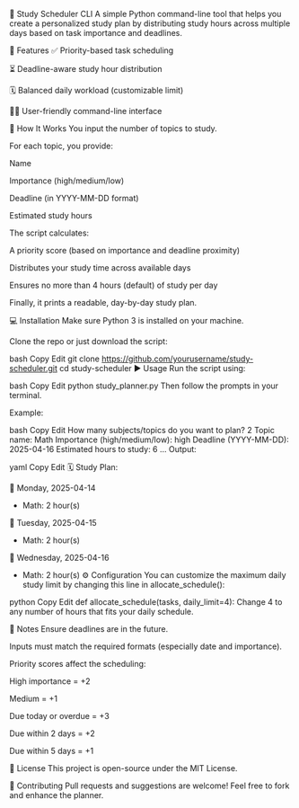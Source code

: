 🧠 Study Scheduler CLI
A simple Python command-line tool that helps you create a personalized study plan by distributing study hours across multiple days based on task importance and deadlines.

📌 Features
✅ Priority-based task scheduling

⏳ Deadline-aware study hour distribution

🗓 Balanced daily workload (customizable limit)

👨‍💻 User-friendly command-line interface

📂 How It Works
You input the number of topics to study.

For each topic, you provide:

Name

Importance (high/medium/low)

Deadline (in YYYY-MM-DD format)

Estimated study hours

The script calculates:

A priority score (based on importance and deadline proximity)

Distributes your study time across available days

Ensures no more than 4 hours (default) of study per day

Finally, it prints a readable, day-by-day study plan.

💻 Installation
Make sure Python 3 is installed on your machine.

Clone the repo or just download the script:

bash
Copy
Edit
git clone https://github.com/yourusername/study-scheduler.git
cd study-scheduler
▶️ Usage
Run the script using:

bash
Copy
Edit
python study_planner.py
Then follow the prompts in your terminal.

Example:

bash
Copy
Edit
How many subjects/topics do you want to plan? 2
Topic name: Math
Importance (high/medium/low): high
Deadline (YYYY-MM-DD): 2025-04-16
Estimated hours to study: 6
...
Output:

yaml
Copy
Edit
🗓 Study Plan:

📅 Monday, 2025-04-14
  - Math: 2 hour(s)

📅 Tuesday, 2025-04-15
  - Math: 2 hour(s)

📅 Wednesday, 2025-04-16
  - Math: 2 hour(s)
⚙️ Configuration
You can customize the maximum daily study limit by changing this line in allocate_schedule():

python
Copy
Edit
def allocate_schedule(tasks, daily_limit=4):
Change 4 to any number of hours that fits your daily schedule.

🚨 Notes
Ensure deadlines are in the future.

Inputs must match the required formats (especially date and importance).

Priority scores affect the scheduling:

High importance = +2

Medium = +1

Due today or overdue = +3

Due within 2 days = +2

Due within 5 days = +1

📄 License
This project is open-source under the MIT License.

🤝 Contributing
Pull requests and suggestions are welcome! Feel free to fork and enhance the planner.
